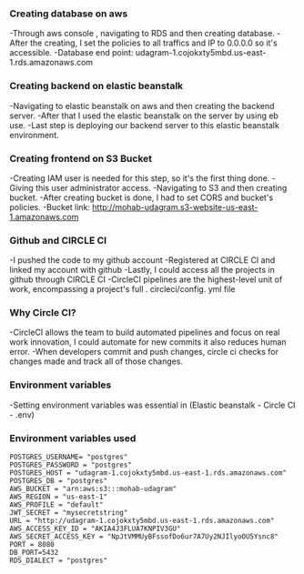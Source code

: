 ### Creating database on aws

-Through aws console , navigating to RDS and then creating database.
-After the creating, I set the policies to all traffics and IP to 0.0.0.0 so it's accessible.
-Database end point: udagram-1.cojokxty5mbd.us-east-1.rds.amazonaws.com

### Creating backend on elastic beanstalk

-Navigating to elastic beanstalk on aws and then creating the backend server.
-After that I used the elastic beanstalk on the server by using eb use.
-Last step is deploying our backend server to this elastic beanstalk environment.

### Creating frontend on S3 Bucket

-Creating IAM user is needed for this step, so it's the first thing done.
-Giving this user administrator access.
-Navigating to S3 and then creating bucket.
-After creating bucket is done, I had to set CORS and bucket's policies.
-Bucket link: http://mohab-udagram.s3-website-us-east-1.amazonaws.com

### Github and CIRCLE CI

-I pushed the code to my github account
-Registered at CIRCLE CI and linked my account with github
-Lastly, I could access all the projects in github through CIRCLE CI
-CircleCI pipelines are the highest-level unit of work, encompassing a project's full . circleci/config. yml file

### Why Circle CI?

-CircleCI allows the team to build automated pipelines and focus on real work innovation, I could automate for new commits it also reduces human error.
-When developers commit and push changes, circle ci checks for changes made and track all of those changes.

### Environment variables

-Setting environment variables was essential in (Elastic beanstalk - Circle CI - .env)

### Environment variables used

```
POSTGRES_USERNAME= "postgres"
POSTGRES_PASSWORD = "postgres"
POSTGRES_HOST = "udagram-1.cojokxty5mbd.us-east-1.rds.amazonaws.com"
POSTGRES_DB = "postgres"
AWS_BUCKET = "arn:aws:s3:::mohab-udagram"
AWS_REGION = "us-east-1"
AWS_PROFILE = "default"
JWT_SECRET = "mysecretstring"
URL = "http://udagram-1.cojokxty5mbd.us-east-1.rds.amazonaws.com"
AWS_ACCESS_KEY_ID = "AKIA4J3FLUA7KNPIV3GU"
AWS_SECRET_ACCESS_KEY = "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"
PORT = 8080
DB_PORT=5432
RDS_DIALECT = "postgres"
```
